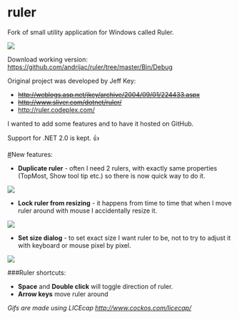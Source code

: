 ruler
=====

Fork of small utility application for Windows called Ruler.

<img src="https://github.com/andrijac/ruler/raw/master/img/ruler.gif">

Download working version:
https://github.com/andrijac/ruler/tree/master/Bin/Debug

Original project was developed by Jeff Key:

- ~~http://weblogs.asp.net/jkey/archive/2004/09/01/224433.aspx~~
- ~~http://www.sliver.com/dotnet/ruler/~~
- http://ruler.codeplex.com/

I wanted to add some features and to have it hosted on GitHub.

Support for .NET 2.0 is kept. :thumbsup:

<a name="newfeatures" href="#newfeatures">#</a>New features:

- **Duplicate ruler** - often I need 2 rulers, with exactly same properties (TopMost, Show tool tip etc.) so there is now quick way to do it.

<img src="https://github.com/andrijac/ruler/raw/master/img/duplicate.gif">

- **Lock ruler from resizing** - it happens from time to time that when I move ruler around with mouse I accidentally resize it.

<img src="https://github.com/andrijac/ruler/raw/master/img/lock.gif">

- **Set size dialog** - to set exact size I want ruler to be, not to try to adjust it with keyboard or mouse pixel by pixel.

<img src="https://github.com/andrijac/ruler/raw/master/img/setsize.gif">

###Ruler shortcuts:

- **Space** and **Double click** will toggle direction of ruler. 
- **Arrow keys** move ruler around

*Gifs are made using LICEcap http://www.cockos.com/licecap/*